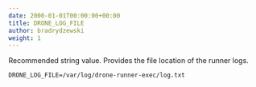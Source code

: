 ```yaml
---
date: 2000-01-01T00:00:00+00:00
title: DRONE_LOG_FILE
author: bradrydzewski
weight: 1
---
```


Recommended string value. Provides the file location of the runner logs.

```
DRONE_LOG_FILE=/var/log/drone-runner-exec/log.txt
```
